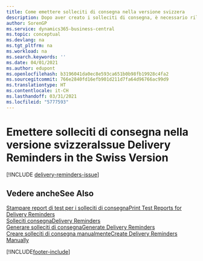 ```yaml
---
title: Come emettere solleciti di consegna nella versione svizzera
description: Dopo aver creato i solleciti di consegna, è necessario rilasciarli e stamparli in modo da poter inviare i solleciti ai fornitori. È possibile stampare un report di test prima di rilasciare i solleciti di consegna.
author: SorenGP
ms.service: dynamics365-business-central
ms.topic: conceptual
ms.devlang: na
ms.tgt_pltfrm: na
ms.workload: na
ms.search.keywords: ''
ms.date: 04/01/2021
ms.author: edupont
ms.openlocfilehash: b3196041da0ec8e593ca651b0b98fb19928c4fa2
ms.sourcegitcommit: 766e2840fd16efb901d211d7fa64d96766ac99d9
ms.translationtype: HT
ms.contentlocale: it-CH
ms.lasthandoff: 03/31/2021
ms.locfileid: "5777593"
---
```

# <a name="issue-delivery-reminders-in-the-swiss-version"></a><span data-ttu-id="420e8-104">Emettere solleciti di consegna nella versione svizzera</span><span class="sxs-lookup"><span data-stu-id="420e8-104">Issue Delivery Reminders in the Swiss Version</span></span>

[!INCLUDE [delivery-reminders-issue](../includes/ATCHDE/delivery-reminders-issue.md)]

## <a name="see-also"></a><span data-ttu-id="420e8-105">Vedere anche</span><span class="sxs-lookup"><span data-stu-id="420e8-105">See Also</span></span>

[<span data-ttu-id="420e8-106">Stampare report di test per i solleciti di consegna</span><span class="sxs-lookup"><span data-stu-id="420e8-106">Print Test Reports for Delivery Reminders</span></span>](how-to-print-test-reports-for-delivery-reminders.md)  
[<span data-ttu-id="420e8-107">Solleciti consegna</span><span class="sxs-lookup"><span data-stu-id="420e8-107">Delivery Reminders</span></span>](delivery-reminders.md)  
[<span data-ttu-id="420e8-108">Generare solleciti di consegna</span><span class="sxs-lookup"><span data-stu-id="420e8-108">Generate Delivery Reminders</span></span>](how-to-generate-delivery-reminders.md)  
[<span data-ttu-id="420e8-109">Creare solleciti di consegna manualmente</span><span class="sxs-lookup"><span data-stu-id="420e8-109">Create Delivery Reminders Manually</span></span>](how-to-create-delivery-reminders-manually.md)  


[!INCLUDE[footer-include](../../includes/footer-banner.md)]